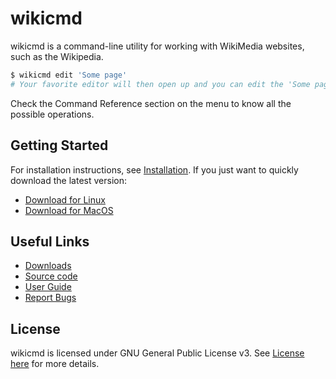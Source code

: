 # wikicmd

wikicmd is a command-line utility for working with WikiMedia websites, such as the Wikipedia.

```sh
$ wikicmd edit 'Some page'
# Your favorite editor will then open up and you can edit the 'Some page' article.
```

Check the Command Reference section on the menu to know all the possible operations.

## Getting Started

For installation instructions, see [Installation](installation.md). If you just want to quickly download the latest version:

- [Download for Linux](https://github.com/dhuan/wikicmd/releases/download/v0.1.0/wikicmd_v0.1.0_linux-386.zip)
- [Download for MacOS](https://github.com/dhuan/wikicmd/releases/download/v0.1.0/wikicmd_v0.1.0_linux-386.zip)

## Useful Links

- [Downloads](https://github.com/dhuan/wikicmd)
- [Source code](https://github.com/dhuan/wikicmd)
- [User Guide](https://github.com/dhuan/wikicmd)
- [Report Bugs](https://github.com/dhuan/wikicmd)

## License

wikicmd is licensed under GNU General Public License v3. See [License here](https://github.com/dhuan/wikicmd/blob/main/LICENSE) for more details.
